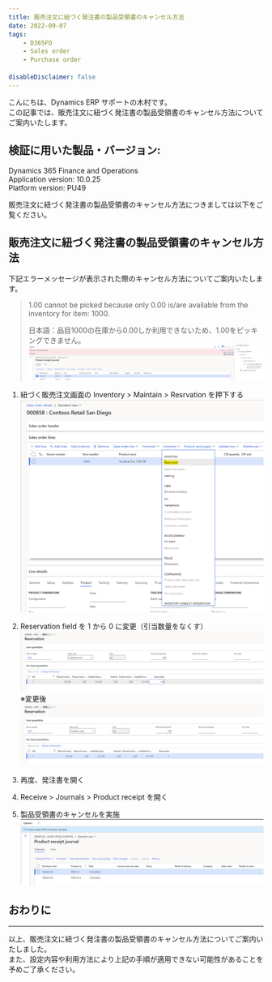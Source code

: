 ```yaml
---
title: 販売注文に紐づく発注書の製品受領書のキャンセル方法
date: 2022-09-07
tags: 
    - D365FO
    - Sales order
    - Purchase order
    
disableDisclaimer: false
---
```


こんにちは、Dynamics ERP サポートの木村です。  
この記事では、販売注文に紐づく発注書の製品受領書のキャンセル方法についてご案内いたします。  

<!-- more -->
## 検証に用いた製品・バージョン:
Dynamics 365 Finance and Operations  
Application version: 10.0.25  
Platform version: PU49 

販売注文に紐づく発注書の製品受領書のキャンセル方法につきましては以下をご覧ください。  

## 販売注文に紐づく発注書の製品受領書のキャンセル方法
下記エラーメッセージが表示された際のキャンセル方法についてご案内いたします。
> 1.00 cannot be picked because only 0.00 is/are available from the inventory for item: 1000.
>
> 日本語：品目1000の在庫から0.00しか利用できないため、1.00をピッキングできません。
![](./cancel-productreceipt-linkso/cancel-productreceipt-linkso_1.png)

1. 紐づく販売注文画面の Inventory > Maintain > Resrvation を押下する
![](./cancel-productreceipt-linkso/cancel-productreceipt-linkso_2.png)

1. Reservation field を 1 から 0 に変更（引当数量をなくす）
![](./cancel-productreceipt-linkso/cancel-productreceipt-linkso_3.png)  
※変更後
![](./cancel-productreceipt-linkso/cancel-productreceipt-linkso_4.png)

1. 再度、発注書を開く
1. Receive > Journals > Product receipt を開く
1. 製品受領書のキャンセルを実施
![](./cancel-productreceipt-linkso/cancel-productreceipt-linkso_5.png) 

## おわりに
---
以上、販売注文に紐づく発注書の製品受領書のキャンセル方法についてご案内いたしました。  
また、設定内容や利用方法により上記の手順が適用できない可能性があることを予めご了承ください。
